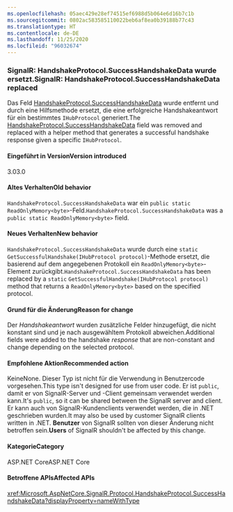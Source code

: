 ```yaml
---
ms.openlocfilehash: 05aec429e28ef74515ef6988d5b064e6d16b7c1b
ms.sourcegitcommit: 0802ac583585110022beb6af8ea0b39188b77c43
ms.translationtype: HT
ms.contentlocale: de-DE
ms.lasthandoff: 11/25/2020
ms.locfileid: "96032674"
---
```

### <a name="signalr-handshakeprotocolsuccesshandshakedata-replaced"></a><span data-ttu-id="c1bd1-101">SignalR: HandshakeProtocol.SuccessHandshakeData wurde ersetzt.</span><span class="sxs-lookup"><span data-stu-id="c1bd1-101">SignalR: HandshakeProtocol.SuccessHandshakeData replaced</span></span>

<span data-ttu-id="c1bd1-102">Das Feld [HandshakeProtocol.SuccessHandshakeData](https://github.com/dotnet/aspnetcore/blob/c5b2bc0df2a0027832bf7d01dfb19ca39cd08ae6/src/SignalR/common/SignalR.Common/src/Protocol/HandshakeProtocol.cs#L27) wurde entfernt und durch eine Hilfsmethode ersetzt, die eine erfolgreiche Handshakeantwort für ein bestimmtes `IHubProtocol` generiert.</span><span class="sxs-lookup"><span data-stu-id="c1bd1-102">The [HandshakeProtocol.SuccessHandshakeData](https://github.com/dotnet/aspnetcore/blob/c5b2bc0df2a0027832bf7d01dfb19ca39cd08ae6/src/SignalR/common/SignalR.Common/src/Protocol/HandshakeProtocol.cs#L27) field was removed and replaced with a helper method that generates a successful handshake response given a specific `IHubProtocol`.</span></span>

#### <a name="version-introduced"></a><span data-ttu-id="c1bd1-103">Eingeführt in Version</span><span class="sxs-lookup"><span data-stu-id="c1bd1-103">Version introduced</span></span>

<span data-ttu-id="c1bd1-104">3.0</span><span class="sxs-lookup"><span data-stu-id="c1bd1-104">3.0</span></span>

#### <a name="old-behavior"></a><span data-ttu-id="c1bd1-105">Altes Verhalten</span><span class="sxs-lookup"><span data-stu-id="c1bd1-105">Old behavior</span></span>

<span data-ttu-id="c1bd1-106">`HandshakeProtocol.SuccessHandshakeData` war ein `public static ReadOnlyMemory<byte>`-Feld.</span><span class="sxs-lookup"><span data-stu-id="c1bd1-106">`HandshakeProtocol.SuccessHandshakeData` was a `public static ReadOnlyMemory<byte>` field.</span></span>

#### <a name="new-behavior"></a><span data-ttu-id="c1bd1-107">Neues Verhalten</span><span class="sxs-lookup"><span data-stu-id="c1bd1-107">New behavior</span></span>

<span data-ttu-id="c1bd1-108">`HandshakeProtocol.SuccessHandshakeData` wurde durch eine `static` `GetSuccessfulHandshake(IHubProtocol protocol)`-Methode ersetzt, die basierend auf dem angegebenen Protokoll ein `ReadOnlyMemory<byte>`-Element zurückgibt.</span><span class="sxs-lookup"><span data-stu-id="c1bd1-108">`HandshakeProtocol.SuccessHandshakeData` has been replaced by a `static` `GetSuccessfulHandshake(IHubProtocol protocol)` method that returns a `ReadOnlyMemory<byte>` based on the specified protocol.</span></span>

#### <a name="reason-for-change"></a><span data-ttu-id="c1bd1-109">Grund für die Änderung</span><span class="sxs-lookup"><span data-stu-id="c1bd1-109">Reason for change</span></span>

<span data-ttu-id="c1bd1-110">Der _Handshakeantwort_ wurden zusätzliche Felder hinzugefügt, die nicht konstant sind und je nach ausgewähltem Protokoll abweichen.</span><span class="sxs-lookup"><span data-stu-id="c1bd1-110">Additional fields were added to the handshake _response_ that are non-constant and change depending on the selected protocol.</span></span>

#### <a name="recommended-action"></a><span data-ttu-id="c1bd1-111">Empfohlene Aktion</span><span class="sxs-lookup"><span data-stu-id="c1bd1-111">Recommended action</span></span>

<span data-ttu-id="c1bd1-112">Keine</span><span class="sxs-lookup"><span data-stu-id="c1bd1-112">None.</span></span> <span data-ttu-id="c1bd1-113">Dieser Typ ist nicht für die Verwendung in Benutzercode vorgesehen.</span><span class="sxs-lookup"><span data-stu-id="c1bd1-113">This type isn't designed for use from user code.</span></span> <span data-ttu-id="c1bd1-114">Er ist `public`, damit er von SignalR-Server und -Client gemeinsam verwendet werden kann.</span><span class="sxs-lookup"><span data-stu-id="c1bd1-114">It's `public`, so it can be shared between the SignalR server and client.</span></span> <span data-ttu-id="c1bd1-115">Er kann auch von SignalR-Kundenclients verwendet werden, die in .NET geschrieben wurden.</span><span class="sxs-lookup"><span data-stu-id="c1bd1-115">It may also be used by customer SignalR clients written in .NET.</span></span> <span data-ttu-id="c1bd1-116">**Benutzer** von SignalR sollten von dieser Änderung nicht betroffen sein.</span><span class="sxs-lookup"><span data-stu-id="c1bd1-116">**Users** of SignalR shouldn't be affected by this change.</span></span>

#### <a name="category"></a><span data-ttu-id="c1bd1-117">Kategorie</span><span class="sxs-lookup"><span data-stu-id="c1bd1-117">Category</span></span>

<span data-ttu-id="c1bd1-118">ASP.NET Core</span><span class="sxs-lookup"><span data-stu-id="c1bd1-118">ASP.NET Core</span></span>

#### <a name="affected-apis"></a><span data-ttu-id="c1bd1-119">Betroffene APIs</span><span class="sxs-lookup"><span data-stu-id="c1bd1-119">Affected APIs</span></span>

<xref:Microsoft.AspNetCore.SignalR.Protocol.HandshakeProtocol.SuccessHandshakeData?displayProperty=nameWithType>

<!--

#### Affected APIs

`F:Microsoft.AspNetCore.SignalR.Protocol.HandshakeProtocol.SuccessHandshakeData`

-->
